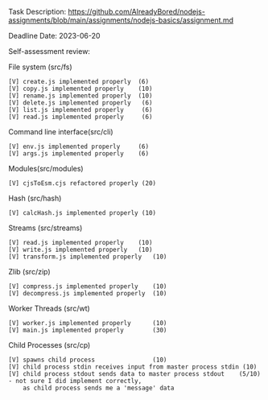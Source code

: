Task Description: https://github.com/AlreadyBored/nodejs-assignments/blob/main/assignments/nodejs-basics/assignment.md

Deadline Date: 2023-06-20

Self-assessment review:

File system (src/fs)

    [V] create.js implemented properly  (6)
    [V] copy.js implemented properly    (10)
    [V] rename.js implemented properly  (10)
    [V] delete.js implemented properly   (6)
    [V] list.js implemented properly     (6)
    [V] read.js implemented properly     (6)

Command line interface(src/cli)    

    [V] env.js implemented properly     (6)
    [V] args.js implemented properly    (6)

Modules(src/modules)

    [V] cjsToEsm.cjs refactored properly (20)

Hash (src/hash)

    [V] calcHash.js implemented properly (10)

Streams (src/streams)

    [V] read.js implemented properly    (10)
    [V] write.js implemented properly   (10)
    [V] transform.js implemented properly   (10)

Zlib (src/zip)

    [V] compress.js implemented properly    (10)
    [V] decompress.js implemented properly  (10)

Worker Threads (src/wt)

    [V] worker.js implemented properly      (10)
    [V] main.js implemented properly        (30)

Child Processes (src/cp)

    [V] spawns child process                (10)
    [V] child process stdin receives input from master process stdin (10)
    [V] child process stdout sends data to master process stdout    (5/10) - not sure I did implement correctly,
        as child process sends me a 'message' data
